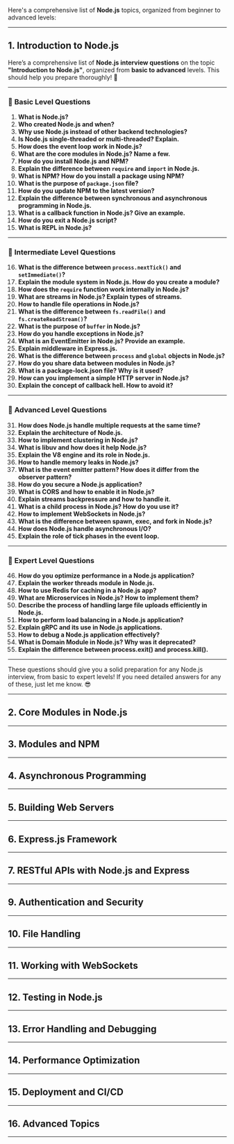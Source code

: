 Here's a comprehensive list of **Node.js** topics, organized from beginner to advanced levels:

---

## **1. Introduction to Node.js**

Here’s a comprehensive list of **Node.js interview questions** on the topic **"Introduction to Node.js"**, organized from **basic to advanced** levels. This should help you prepare thoroughly! 🚀

---

### 🔹 **Basic Level Questions**

1. **What is Node.js?**
2. **Who created Node.js and when?**
3. **Why use Node.js instead of other backend technologies?**
4. **Is Node.js single-threaded or multi-threaded? Explain.**
5. **How does the event loop work in Node.js?**
6. **What are the core modules in Node.js? Name a few.**
7. **How do you install Node.js and NPM?**
8. **Explain the difference between `require` and `import` in Node.js.**
9. **What is NPM? How do you install a package using NPM?**
10. **What is the purpose of `package.json` file?**
11. **How do you update NPM to the latest version?**
12. **Explain the difference between synchronous and asynchronous programming in Node.js.**
13. **What is a callback function in Node.js? Give an example.**
14. **How do you exit a Node.js script?**
15. **What is REPL in Node.js?**

---

### 🔹 **Intermediate Level Questions**

16. **What is the difference between `process.nextTick()` and `setImmediate()`?**
17. **Explain the module system in Node.js. How do you create a module?**
18. **How does the `require` function work internally in Node.js?**
19. **What are streams in Node.js? Explain types of streams.**
20. **How to handle file operations in Node.js?**
21. **What is the difference between `fs.readFile()` and `fs.createReadStream()`?**
22. **What is the purpose of `buffer` in Node.js?**
23. **How do you handle exceptions in Node.js?**
24. **What is an EventEmitter in Node.js? Provide an example.**
25. **Explain middleware in Express.js.**
26. **What is the difference between `process` and `global` objects in Node.js?**
27. **How do you share data between modules in Node.js?**
28. **What is a package-lock.json file? Why is it used?**
29. **How can you implement a simple HTTP server in Node.js?**
30. **Explain the concept of callback hell. How to avoid it?**

---

### 🔹 **Advanced Level Questions**

31. **How does Node.js handle multiple requests at the same time?**
32. **Explain the architecture of Node.js.**
33. **How to implement clustering in Node.js?**
34. **What is libuv and how does it help Node.js?**
35. **Explain the V8 engine and its role in Node.js.**
36. **How to handle memory leaks in Node.js?**
37. **What is the event emitter pattern? How does it differ from the observer pattern?**
38. **How do you secure a Node.js application?**
39. **What is CORS and how to enable it in Node.js?**
40. **Explain streams backpressure and how to handle it.**
41. **What is a child process in Node.js? How do you use it?**
42. **How to implement WebSockets in Node.js?**
43. **What is the difference between spawn, exec, and fork in Node.js?**
44. **How does Node.js handle asynchronous I/O?**
45. **Explain the role of tick phases in the event loop.**

---

### 🔹 **Expert Level Questions**

46. **How do you optimize performance in a Node.js application?**
47. **Explain the worker threads module in Node.js.**
48. **How to use Redis for caching in a Node.js app?**
49. **What are Microservices in Node.js? How to implement them?**
50. **Describe the process of handling large file uploads efficiently in Node.js.**
51. **How to perform load balancing in a Node.js application?**
52. **Explain gRPC and its use in Node.js applications.**
53. **How to debug a Node.js application effectively?**
54. **What is Domain Module in Node.js? Why was it deprecated?**
55. **Explain the difference between process.exit() and process.kill().**

---

These questions should give you a solid preparation for any Node.js interview, from basic to expert levels! If you need detailed answers for any of these, just let me know. 😎

---

## **2. Core Modules in Node.js**

---

## **3. Modules and NPM**

---

## **4. Asynchronous Programming**

---

## **5. Building Web Servers**

---

## **6. Express.js Framework**

---

## **7. RESTful APIs with Node.js and Express**

---

## **9. Authentication and Security**

---

## **10. File Handling**

---

## **11. Working with WebSockets**

---

## **12. Testing in Node.js**

---

## **13. Error Handling and Debugging**

---

## **14. Performance Optimization**

---

## **15. Deployment and CI/CD**

---

## **16. Advanced Topics**

---
